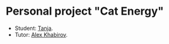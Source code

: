 # Personal project "Cat Energy"

* Student: [Tanja](https://up.htmlacademy.ru/adaptive/23/user/1621659).
* Tutor: [Alex Khabirov](https://htmlacademy.ru/profile/alex_khab).
